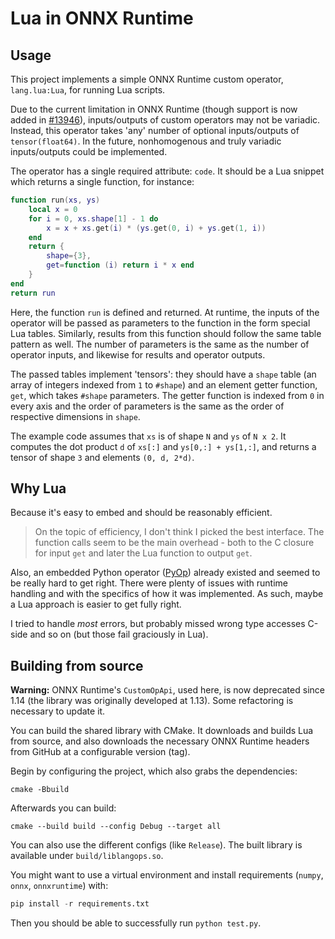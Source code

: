 # Lua in ONNX Runtime

## Usage

This project implements a simple ONNX Runtime custom operator, `lang.lua:Lua`, for running Lua scripts.

Due to the current limitation in ONNX Runtime (though support is now added in [#13946](https://github.com/microsoft/onnxruntime/pull/13946)), inputs/outputs of custom operators may not be variadic. Instead, this operator takes 'any' number of optional inputs/outputs of `tensor(float64)`. In the future, nonhomogenous and truly variadic inputs/outputs could be implemented.

The operator has a single required attribute: `code`. It should be a Lua snippet which returns a single function, for instance:

```lua
function run(xs, ys)
    local x = 0
    for i = 0, xs.shape[1] - 1 do
        x = x + xs.get(i) * (ys.get(0, i) + ys.get(1, i))
    end
    return {
        shape={3},
        get=function (i) return i * x end
    }
end
return run
```

Here, the function `run` is defined and returned. At runtime, the inputs of the operator will be passed as parameters to the function in the form special Lua tables. Similarly, results from this function should follow the same table pattern as well. The number of parameters is the same as the number of operator inputs, and likewise for results and operator outputs.

The passed tables implement 'tensors': they should have a `shape` table (an array of integers indexed from `1` to `#shape`) and an element getter function, `get`, which takes `#shape` parameters. The getter function is indexed from `0` in every axis and the order of parameters is the same as the order of respective dimensions in `shape`.

The example code assumes that `xs` is of shape `N` and `ys` of `N x 2`. It computes the dot product `d` of `xs[:]` and `ys[0,:] + ys[1,:]`, and returns a tensor of shape `3` and elements `(0, d, 2*d)`.

## Why Lua

Because it's easy to embed and should be reasonably efficient.

> On the topic of efficiency, I don't think I picked the best interface. The function calls seem to be the main overhead - both to the C closure for input `get` and later the Lua function to output `get`.

Also, an embedded Python operator ([PyOp](https://github.com/microsoft/onnxruntime-extensions/tree/main/pyop)) already existed and seemed to be really hard to get right. There were plenty of issues with runtime handling and with the specifics of how it was implemented. As such, maybe a Lua approach is easier to get fully right.

I tried to handle *most* errors, but probably missed wrong type accesses C-side and so on (but those fail graciously in Lua).

## Building from source

**Warning:** ONNX Runtime's `CustomOpApi`, used here, is now deprecated since 1.14 (the library was originally developed at 1.13). Some refactoring is necessary to update it.

You can build the shared library with CMake. It downloads and builds Lua from source, and also downloads the necessary ONNX Runtime headers from GitHub at a configurable version (tag).

Begin by configuring the project, which also grabs the dependencies:

```
cmake -Bbuild
```

Afterwards you can build:

```
cmake --build build --config Debug --target all
```

You can also use the different configs (like `Release`). The built library is available under `build/liblangops.so`.

You might want to use a virtual environment and install requirements (`numpy`, `onnx`, `onnxruntime`) with:

```py
pip install -r requirements.txt
```

Then you should be able to successfully run `python test.py`.
